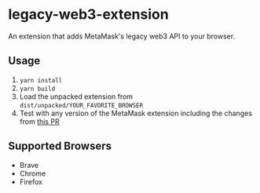 # legacy-web3-extension

An extension that adds MetaMask's legacy web3 API to your browser.

## Usage

1. `yarn install`
2. `yarn build`
3. Load the unpacked extension from `dist/unpacked/YOUR_FAVORITE_BROWSER`
4. Test with any version of the MetaMask extension including the changes from [this PR](https://github.com/MetaMask/metamask-extension/pull/9156)

## Supported Browsers

- Brave
- Chrome
- Firefox
